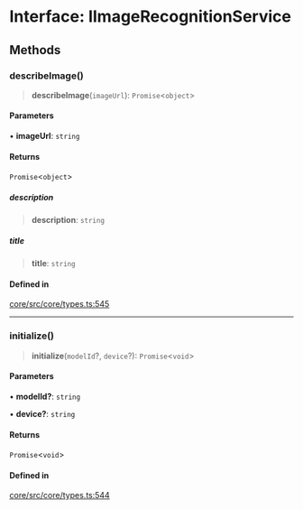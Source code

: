 # Interface: IImageRecognitionService

## Methods

### describeImage()

> **describeImage**(`imageUrl`): `Promise`\<`object`\>

#### Parameters

• **imageUrl**: `string`

#### Returns

`Promise`\<`object`\>

##### description

> **description**: `string`

##### title

> **title**: `string`

#### Defined in

[core/src/core/types.ts:545](https://github.com/ai16z/eliza/blob/c96957e5a5d17e343b499dd4d46ce403856ac5bc/core/src/core/types.ts#L545)

***

### initialize()

> **initialize**(`modelId`?, `device`?): `Promise`\<`void`\>

#### Parameters

• **modelId?**: `string`

• **device?**: `string`

#### Returns

`Promise`\<`void`\>

#### Defined in

[core/src/core/types.ts:544](https://github.com/ai16z/eliza/blob/c96957e5a5d17e343b499dd4d46ce403856ac5bc/core/src/core/types.ts#L544)
